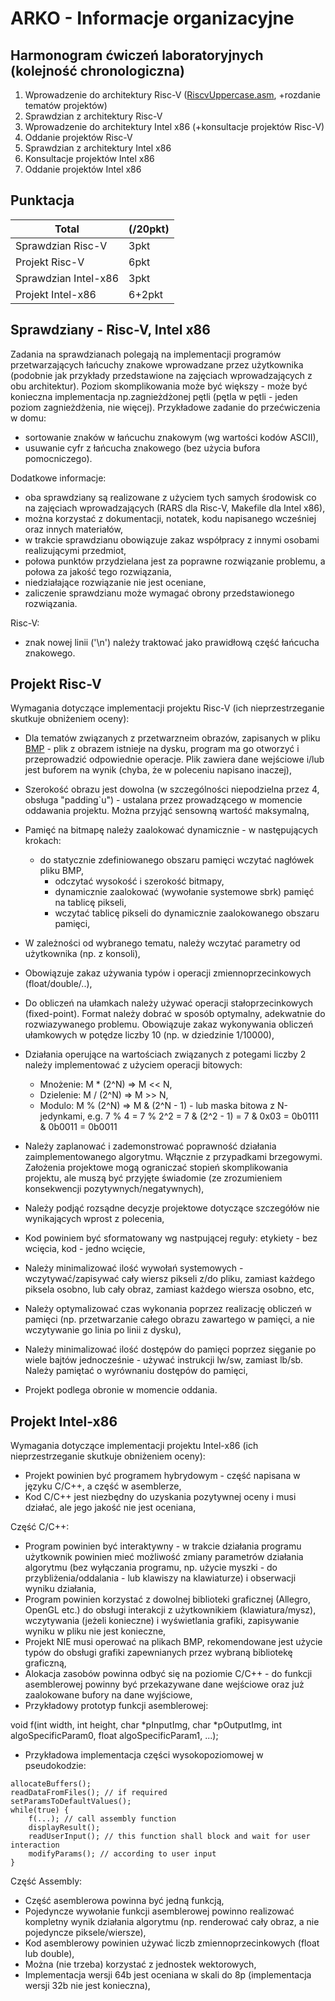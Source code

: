 # ARKO - Informacje organizacyjne

## Harmonogram ćwiczeń laboratoryjnych (kolejność chronologiczna)
1. Wprowadzenie do architektury Risc-V ([RiscvUppercase.asm](RiscvUppercase.asm), +rozdanie tematów projektów)
2. Sprawdzian z architektury Risc-V
3. Wprowadzenie do architektury Intel x86 (+konsultacje projektów Risc-V)
4. Oddanie projektów Risc-V
5. Sprawdzian z architektury Intel x86
6. Konsultacje projektów Intel x86
7. Oddanie projektów Intel x86

## Punktacja
Total | (/20pkt)
-|-
Sprawdzian Risc-V | 3pkt
Projekt Risc-V | 6pkt
Sprawdzian Intel-x86 | 3pkt
Projekt Intel-x86 | 6+2pkt

## Sprawdziany - Risc-V, Intel x86
Zadania na sprawdzianach polegają na implementacji programów przetwarzających łańcuchy znakowe wprowadzane przez użytkownika (podobnie jak przykłady przedstawione na zajęciach wprowadzających z obu architektur). Poziom skomplikowania może być większy - może być konieczna implementacja np.zagnieżdżonej pętli (pętla w pętli - jeden poziom zagnieżdżenia, nie więcej). Przykładowe zadanie do przećwiczenia w domu:
  - sortowanie znaków w łańcuchu znakowym (wg wartości kodów ASCII),
  - usuwanie cyfr z łańcucha znakowego (bez użycia bufora pomocniczego).

Dodatkowe informacje:
- oba sprawdziany są realizowane z użyciem tych samych środowisk co na zajęciach wprowadzających (RARS dla Risc-V, Makefile dla Intel x86),
- można korzystać z dokumentacji, notatek, kodu napisanego wcześniej oraz innych materiałów,
- w trakcie sprawdzianu obowiązuje zakaz współpracy z innymi osobami realizującymi przedmiot, 
- połowa punktów przydzielana jest za poprawne rozwiązanie problemu, a połowa za jakość tego rozwiązania, 
- niedziałające rozwiązanie nie jest oceniane, 
- zaliczenie sprawdzianu może wymagać obrony przedstawionego rozwiązania.

Risc-V:
  - znak nowej linii ('\n') należy traktować jako prawidłową część łańcucha znakowego.

## Projekt Risc-V
Wymagania dotyczące implementacji projektu Risc-V (ich nieprzestrzeganie skutkuje obniżeniem oceny):

- Dla tematów związanych z przetwarzneim obrazów, zapisanych w pliku [BMP](https://en.wikipedia.org/wiki/BMP_file_format) - plik z obrazem istnieje na dysku, program ma go otworzyć i przeprowadzić odpowiednie operacje. Plik zawiera dane wejściowe i/lub jest buforem na wynik (chyba, że w poleceniu napisano inaczej),
- Szerokość obrazu jest dowolna (w szczególności niepodzielna przez 4, obsługa "padding`u") - ustalana przez prowadzącego w momencie oddawania projektu. Można przyjąć sensowną wartość maksymalną,
- Pamięć na bitmapę należy zaalokować dynamicznie - w następujących krokach:
  - do statycznie zdefiniowanego obszaru pamięci wczytać nagłówek pliku BMP,
	- odczytać wysokość i szerokość bitmapy,
	- dynamicznie zaalokować (wywołanie systemowe sbrk) pamięć na tablicę pikseli,
	- wczytać tablicę pikseli do dynamicznie zaalokowanego obszaru pamięci,
- W zależności od wybranego tematu, należy wczytać parametry od użytkownika (np. z konsoli),
- Obowiązuje zakaz używania typów i operacji zmiennoprzecinkowych (float/double/..),
- Do obliczeń na ułamkach należy używać operacji stałoprzecinkowych (fixed-point). Format należy dobrać w sposób optymalny, adekwatnie do rozwiazywanego problemu. Obowiązuje zakaz wykonywania obliczeń ułamkowych w potędze liczby 10 (np. w dziedzinie 1/10000),
- Działania operujące na wartościach związanych z potegami liczby 2 należy implementować z użyciem operacji bitowych:
  - Mnożenie: M * (2^N) => M << N,
  - Dzielenie: M / (2^N) => M >> N,
  - Modulo: M % (2^N) => M & (2^N - 1) - lub maska bitowa z N-jedynkami, e.g. 7 % 4 = 7 % 2^2 = 7 & (2^2 - 1) = 7 & 0x03 = 0b0111 & 0b0011 = 0b0011
- Należy zaplanować i zademonstrować poprawność działania zaimplementowanego algorytmu. Włącznie z przypadkami brzegowymi. Założenia projektowe mogą ograniczać stopień skomplikowania projektu, ale muszą być przyjęte świadomie (ze zrozumieniem konsekwencji pozytywnych/negatywnych),
- Należy podjąć rozsądne decyzje projektowe dotyczące szczegółów nie wynikających wprost z polecenia,
- Kod powiniem być sformatowany wg nastpującej reguły: etykiety - bez wcięcia, kod - jedno wcięcie,
- Należy minimalizować ilość wywołań systemowych - wczytywać/zapisywać cały wiersz pikseli z/do pliku, zamiast każdego piksela osobno, lub cały obraz, zamiast każdego wiersza osobno, etc,
- Należy optymalizować czas wykonania poprzez realizację obliczeń w pamięci (np. przetwarzanie całego obrazu zawartego w pamięci, a nie wczytywanie go linia po linii z dysku),
- Należy minimalizować ilość dostępów do pamięci poprzez sięganie po wiele bajtów jednocześnie - używać instrukcji lw/sw, zamiast lb/sb. Należy pamiętać o wyrównaniu dostępów do pamięci,

- Projekt podlega obronie w momencie oddania. 

## Projekt Intel-x86
Wymagania dotyczące implementacji projektu Intel-x86 (ich nieprzestrzeganie skutkuje obniżeniem oceny):
- Projekt powinien być programem hybrydowym - część napisana w języku C/C++, a część w asemblerze,
- Kod C/C++ jest niezbędny do uzyskania pozytywnej oceny i musi działać, ale jego jakość nie jest oceniana,

Część C/C++:
- Program powinien być interaktywny - w trakcie działania programu użytkownik powinien mieć możliwość zmiany parametrów działania algorytmu (bez wyłączania programu, np. użycie myszki - do przybliżenia/oddalania - lub klawiszy na klawiaturze) i obserwacji wyniku działania,
- Program powinien korzystać z dowolnej biblioteki graficznej (Allegro, OpenGL etc.) do obsługi interakcji z użytkownikiem (klawiatura/mysz), wczytywania (jeżeli konieczne) i wyświetlania grafiki, zapisywanie wyniku w pliku nie jest konieczne,
- Projekt NIE musi operować na plikach BMP, rekomendowane jest użycie typów do obsługi grafiki zapewnianych przez wybraną bibliotekę graficzną,
- Alokacja zasobów powinna odbyć się na poziomie C/C++ - do funkcji asemblerowej powinny być przekazywane dane wejściowe oraz już zaalokowane bufory na dane wyjściowe,
- Przykładowy prototyp funkcji asemblerowej:

void f(int width, int height, char *pInputImg, char *pOutputImg, int algoSpecificParam0, float algoSpecificParam1, ...);

- Przykładowa implementacja części wysokopoziomowej w pseudokodzie:
 
````{verbatim}
allocateBuffers();
readDataFromFiles(); // if required
setParamsToDefaultValues();
while(true) {
	f(...); // call assembly function
	displayResult();
	readUserInput(); // this function shall block and wait for user interaction
	modifyParams(); // according to user input
}
````

Część Assembly:
- Część asemblerowa powinna być jedną funkcją,
- Pojedyncze wywołanie funkcji asemblerowej powinno realizować kompletny wynik działania algorytmu (np. renderować cały obraz, a nie pojedyncze piksele/wiersze), 
- Kod asemblerowy powinien używać liczb zmiennoprzecinkowych (float lub double),
- Można (nie trzeba) korzystać z jednostek wektorowych,
- Implementacja wersji 64b jest oceniana w skali do 8p (implementacja wersji 32b nie jest konieczna),
